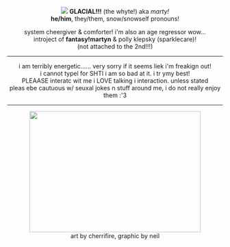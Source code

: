 <p align="center">
<img src="https://64.media.tumblr.com/7788f867b67baf1e2ea8414d1f7f3436/6128dc2ba9b3d469-54/s1280x1920/83194dd50a658041972d183042cdb4798df97739.gif"/> <b>GLACIAL!!!</b> (the whyte!) aka <i>marty!</i> <br>
  <b>he/him</b>, they/them, snow/snowself pronouns!
</p>

<p align="center">
system cheergiver & comforter! i'm also an age regressor wow... <br>
  introject of <b>fantasy!martyn</b> & polly klepsky (sparklecare)! <br>
  (not attached to the 2nd!!!)
</p>

***

<p align="center">
i am terribly energetic...... very sorry if it seems liek i'm freakign out! <br>
  i cannot typel for SHTI i am so bad at it. i tr ymy best! <br>
  PLEAASE interatc wit me i LOVE talking i interaction. unless stated <br>
  pleas ebe cautuous w/ seuxal jokes n stuff around me, i do not really enjoy them :'3
</p>

***

<p align="center">
<img src="https://64.media.tumblr.com/8165638a5a5e7b9c1b43800069d52552/27bca04b8e8666ee-1f/s1280x1920/8feba70aa3697b9d7356b44b74eee976b569c636.png" width="400" height="283"/> <br> 
  art by cherrifire, graphic by neil
</p>
